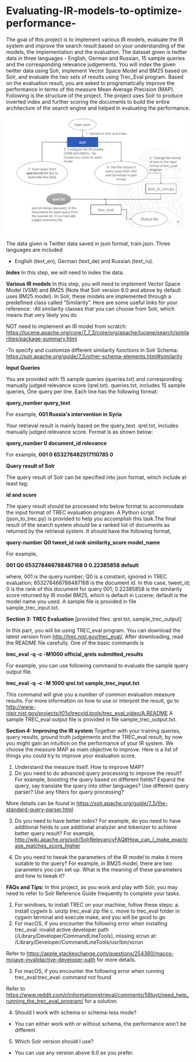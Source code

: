 # Evaluating-IR-models-to-optimize-performance-
The goal of this project is to implement various IR models, evaluate the IR system and improve the search result based on your understanding of the models, the implementation and the evaluation.
The dataset given is twitter data in three languages - English, German and Russian, 15 sample queries and the corresponding relevance judgements. You will index the given twitter data using Solr, implement Vector Space Model and BM25 based on Solr, and evaluate the two sets of results using Trec_Eval program. Based on the evaluation result, you are asked to programatically improve the performance in terms of the measure Mean Average Precision (MAP).
Following is the structure of the project. The project uses Solr to produce inverted index and further scoring the documents to build the entire architecture of the search engine and helped in evaluating the performance.

![alt text](https://github.com/KNITPhoenix/Evaluating-IR-models-to-optimize-performance/blob/main/architecture.PNG?raw=true)

The data given is Twitter data saved in json format, train.json. Three languages are included
- English (text_en), German (text_de) and Russian (text_ru).

**Index**
In this step, we will need to index the data.

**Various IR models**
In this step, you will need to implement Vector Space Model (VSM) and BM25 (Note that Solr
version 6.0 and above by default uses BM25 model). In Solr, these models are implemented
through a predefined class called “Similarity”.
Here are some useful links for your reference:
-All similarity classes that you can choose from Solr, which means that very likely you do

NOT need to implement an IR model from scratch:
https://lucene.apache.org/core/7_7_3/core/org/apache/lucene/search/similarities/package-summary.html

-To specify and customize different similarity functions in Solr Schema: https://solr.apache.org/guide/7_5/other-schema-elements.html#similarity

**Input Queries**

You are provided with 15 sample queries (queries.txt) and corresponding manually judged relevance score (qrel.txt). queries.txt, includes 15 sample queries, One query per line. Each line has the following format:

**query_number query_text**

For example,
**001 Russia's intervention in Syria**

Your retrieval result is mainly based on the query_text. qrel.txt, includes manually judged relevance score. Format is as shown below:

**query_number 0 document_id relevance**

For example,
**001 0 653278482517110785 0**

**Query result of Solr**

The query result of Solr can be specified into json format, which include at least tag: 

**id and score**

The query result should be processed into below format to accommodate the input format of TREC evaluation program. A Python script (json_to_trec.py) is provided to help you accomplish this task.The final result of the search system should be a ranked list of documents as returned by the retrieval system. It should have the following format,

**query-number Q0 tweet_id rank similarity_score model_name**

For example,

**001 Q0 653278466788487168 0 0.22385858 default**

where, 001 is the query number; Q0 is a constant, ignored in TREC evaluation; 653278466788487168 is the document id. In this case, tweet_id; 0 is the rank of this document for query 001; 0.22385858 is the similarity score returned by IR model BM25, which is default in Lucene; default is the model name you used. A sample file is provided in file sample_trec_input.txt.

**Section 3: TREC Evaluation**
[provided files: qrel.txt, sample_trec_output]

In this part, you will be using TREC_eval program. You can download the latest version from http://trec.nist.gov/trec_eval/. After downloading, read the README file carefully. One of the basic commands is 

**trec_eval -q -c -M1000 official_qrels submitted_results**

For example, you can use following command to evaluate the sample query output file. 

**trec_eval -q -c -M 1000 qrel.txt sample_trec_input.txt**

This command will give you a number of common evaluation measure results. For more information on how to use or interpret the result, go to http://www-nlpir.nist.gov/projects/t01v/trecvid.tools/trec_eval_video/A.README 
A sample TREC_eval output file is provided in file sample_trec_output.txt.

**Section 4: Improving the IR system**
Together with your training queries, query results, ground truth judgements and the TREC_eval result, by now you might gain an intuition on the performance of your IR system. We choose the measure MAP as main objective to improve. Here is a list of things you could try to improve your evaluation score.

1. Understand the measure itself. How to improve MAP?
2. Do you need to do advanced query processing to improve the result? For example, boosting the query based on different fields? Expand the query, say translate the query into other languages? Use different query parser? Use any filters for query processing?

More details can be found in https://solr.apache.org/guide/7_5/the-standard-query-parser.html

3. Do you need to have better index? For example, do you need to have additional fields to use additional analyzer and tokenizer to achieve better query result? For example, http://wiki.apache.org/solr/SolrRelevancyFAQ#How_can_I_make_exactcase_matches_score_higher

4. Do you need to tweak the parameters of the IR model to make it more suitable to the query? For example, in BM25 model, there are two parameters you can set up. What is the meaning of these parameters and how to tweak it?

**FAQs and Tips:**
In this project, as you work and play with Solr, you may need to refer to Solr Reference Guide frequently to complete your tasks.
1. For windows, to install TREC on your machine, follow these steps:
a. install cygwin
b. unzip trec_eval zip file
c. move to trec_eval folder in cygwin terminal and execute make, and you will be good to go
2. For macOS, if you encounter the following error when installing trec_eval: invalid active developer path (/Library/Developer/CommandLineTools), missing xcrun
at: /Library/Developer/CommandLineTools/usr/bin/xcrun

Refer to https://apple.stackexchange.com/questions/254380/macos-mojave-invalidactive-developer-path for more details.

3. For macOS, if you encounter the following error when running trec_eval:trec_eval: command not found

Refer to https://www.reddit.com/r/informationretrieval/comments/58luyt/need_help_running_the_trec_eval_program/ for a solution.

4. Should I work with schema or schema-less mode?
- You can either work with or without schema, the performance won’t be different.

5. Which Solr version should I use?
- You can use any version above 6.0 as you prefer.
